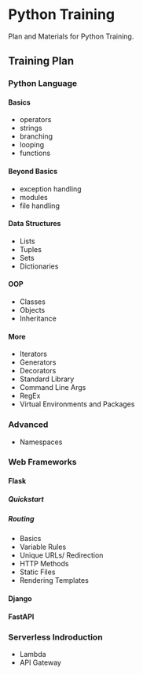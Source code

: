 # Python Training

Plan and Materials for Python Training.

## Training Plan

### Python Language

#### Basics

  - operators
  - strings
  - branching
  - looping
  - functions

#### Beyond Basics

  - exception handling
  - modules
  - file handling

#### Data Structures

  - Lists
  - Tuples
  - Sets
  - Dictionaries

#### OOP

  - Classes
  - Objects
  - Inheritance

#### More

  - Iterators
  - Generators
  - Decorators
  - Standard Library
  - Command Line Args
  - RegEx
  - Virtual Environments and Packages

### Advanced

  - Namespaces

### Web Frameworks

#### Flask

##### Quickstart

##### Routing

  - Basics
  - Variable Rules
  - Unique URLs/ Redirection
  - HTTP Methods
  - Static Files
  - Rendering Templates

#### Django

#### FastAPI

### Serverless Indroduction

  - Lambda
  - API Gateway
